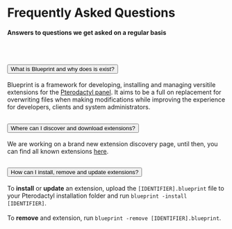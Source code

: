 # Frequently Asked Questions
<h4 class="fw-light">Answers to questions we get asked on a regular basis</h4><br/>

<div class="accordion" id="accordionFAQ">
  <div class="accordion-item">
    <h2 class="accordion-header">
      <button class="accordion-button" type="button" data-bs-toggle="collapse" data-bs-target="#collapseOne" aria-expanded="true" aria-controls="collapseOne">
        What is Blueprint and why does is exist?
      </button>
    </h2>
    <div id="collapseOne" class="accordion-collapse collapse show" data-bs-parent="#accordionFAQ">
      <div class="accordion-body">
        Blueprint is a framework for developing, installing and managing versitile extensions for the <a href="https://pterodactyl.io">Pterodactyl panel</a>. It aims to be a full on replacement for overwriting files when making modifications while improving the experience for developers, clients and system administrators.
      </div>
    </div>
  </div>
  <div class="accordion-item">
    <h2 class="accordion-header">
      <button class="accordion-button collapsed" type="button" data-bs-toggle="collapse" data-bs-target="#collapseTwo" aria-expanded="false" aria-controls="collapseTwo">
        Where can I discover and download extensions?
      </button>
    </h2>
    <div id="collapseTwo" class="accordion-collapse collapse" data-bs-parent="#accordionFAQ">
      <div class="accordion-body">
        We are working on a brand new extension discovery page, until then, you can find all known extensions <a href="https://github.com/teamblueprint/main/blob/main/blueprint/misc/extensions.md">here</a>.
      </div>
    </div>
  </div>
  <div class="accordion-item">
    <h2 class="accordion-header">
      <button class="accordion-button collapsed" type="button" data-bs-toggle="collapse" data-bs-target="#collapseThree" aria-expanded="false" aria-controls="collapseThree">
        How can I install, remove and update extensions?
      </button>
    </h2>
    <div id="collapseThree" class="accordion-collapse collapse" data-bs-parent="#accordionFAQ">
      <div class="accordion-body">
        To <b>install</b> or <b>update</b> an extension, upload the <code>[IDENTIFIER].blueprint</code> file to your Pterodactyl installation folder and run <code>blueprint -install [IDENTIFIER]</code>.
        <br><br>
        To <b>remove</b> and extension, run <code>blueprint -remove [IDENTIFIER].blueprint</code>.
      </div>
    </div>
  </div>
</div>